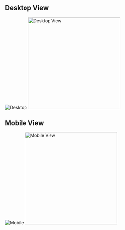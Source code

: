 

## Desktop View
![Desktop](https://github.com/user-attachments/assets/e81c9c0f-2cc3-4127-932e-9839409ec19c)
<img src="https://github.com/user-attachments/assets/e81c9c0f-2cc3-4127-932e-9839409ec19c" width="300" height="auto" alt="Desktop View">

## Mobile View
![Mobile](https://github.com/user-attachments/assets/dd689a2d-ec93-4a02-b2c5-e64744369ab1)
<img src="https://github.com/user-attachments/assets/dd689a2d-ec93-4a02-b2c5-e64744369ab1" width="300" height="auto" alt="Mobile View">

